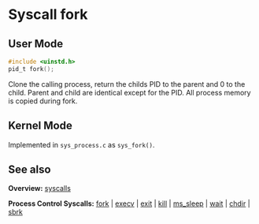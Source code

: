 # Syscall fork

## User Mode

```C
#include <uinstd.h>
pid_t fork();
```

Clone the calling process, return the childs PID to the parent and 0 to the child.
Parent and child are identical except for the PID.
All process memory is copied during fork.

## Kernel Mode

Implemented in `sys_process.c` as `sys_fork()`. 

## See also

**Overview:** [syscalls](syscalls.md)

**Process Control Syscalls:** [fork](fork.md) | [execv](execv.md) | [exit](exit.md) | [kill](kill.md) | [ms_sleep](ms_sleep.md) | [wait](wait.md) | [chdir](chdir.md) | [sbrk](sbrk.md)
